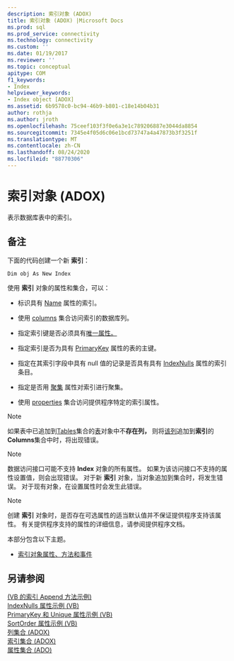 ```yaml
---
description: 索引对象 (ADOX)
title: 索引对象 (ADOX) |Microsoft Docs
ms.prod: sql
ms.prod_service: connectivity
ms.technology: connectivity
ms.custom: ''
ms.date: 01/19/2017
ms.reviewer: ''
ms.topic: conceptual
apitype: COM
f1_keywords:
- Index
helpviewer_keywords:
- Index object [ADOX]
ms.assetid: 6b9578c0-bc94-46b9-b801-c18e14b04b31
author: rothja
ms.author: jroth
ms.openlocfilehash: 75ceef103f3f0e6a3e1c789206887e3044da8854
ms.sourcegitcommit: 7345e4f05d6c06e1bcd73747a4a47873b3f3251f
ms.translationtype: MT
ms.contentlocale: zh-CN
ms.lasthandoff: 08/24/2020
ms.locfileid: "88770306"
---
```

# <a name="index-object-adox"></a>索引对象 (ADOX)
表示数据库表中的索引。  
  
## <a name="remarks"></a>备注  
 下面的代码创建一个新 **索引**：  
  
```  
Dim obj As New Index  
```  
  
 使用 **索引** 对象的属性和集合，可以：  
  
-   标识具有 [Name](./name-property-adox.md) 属性的索引。  
  
-   使用 [columns](./columns-collection-adox.md) 集合访问索引的数据库列。  
  
-   指定索引键是否必须具有[唯一属性。](./unique-property-adox.md)  
  
-   指定索引是否为具有 [PrimaryKey](./primarykey-property-adox.md) 属性的表的主键。  
  
-   指定在其索引字段中具有 null 值的记录是否具有具有 [IndexNulls](./indexnulls-property-adox.md) 属性的索引条目。  
  
-   指定是否用 [聚集](./clustered-property-adox.md) 属性对索引进行聚集。  
  
-   使用 [properties](../ado-api/properties-collection-ado.md) 集合访问提供程序特定的索引属性。  
  
> [!NOTE]
>  如果表中已追加到[Tables](./tables-collection-adox.md)集合的[表](./table-object-adox.md)对象中不**存在列，** 则将[该列](./column-object-adox.md)追加到**索引**的**Columns**集合中时，将出现错误。  
  
> [!NOTE]
>  数据访问接口可能不支持 **Index** 对象的所有属性。 如果为该访问接口不支持的属性设置值，则会出现错误。 对于新 **索引** 对象，当对象追加到集合时，将发生错误。 对于现有对象，在设置属性时会发生此错误。  
  
> [!NOTE]
>  创建 **索引** 对象时，是否存在可选属性的适当默认值并不保证提供程序支持该属性。 有关提供程序支持的属性的详细信息，请参阅提供程序文档。  
  
 本部分包含以下主题。  
  
-   [索引对象属性、方法和事件](./index-object-properties-methods-and-events.md)  
  
## <a name="see-also"></a>另请参阅  
 [ (VB 的索引 Append 方法示例) ](./indexes-append-method-example-vb.md)   
 [IndexNulls 属性示例 (VB) ](./indexnulls-property-example-vb.md)   
 [PrimaryKey 和 Unique 属性示例 (VB) ](./primarykey-and-unique-properties-example-vb.md)   
 [SortOrder 属性示例 (VB) ](./sortorder-property-example-vb.md)   
 [列集合 (ADOX) ](./columns-collection-adox.md)   
 [索引集合 (ADOX) ](./indexes-collection-adox.md)   
 [属性集合 (ADO)](../ado-api/properties-collection-ado.md)